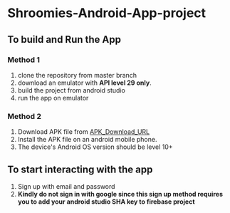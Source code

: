 # Shroomies-Android-App-project

## To build and Run the App
### Method 1
1. clone the repository from master branch
2. download an emulator with **API level 29 only**.
3. build the project from android studio
4. run the app on emulator
### Method 2
1. Download APK file from [APK_Download_URL](https://drive.google.com/drive/folders/1AT89PwVvNeeFPhvR33vBE9lNWjqK_h_6?usp=sharing,"APK_Download_URL")
2. Install the APK file on an android mobile phone.
3. The device's Android OS version should be level 10+

## To start interacting with the app
1. Sign up with email and password
2. **Kindly do not sign in with google since this sign up method requires you to add your android studio SHA key to firebase project** 
